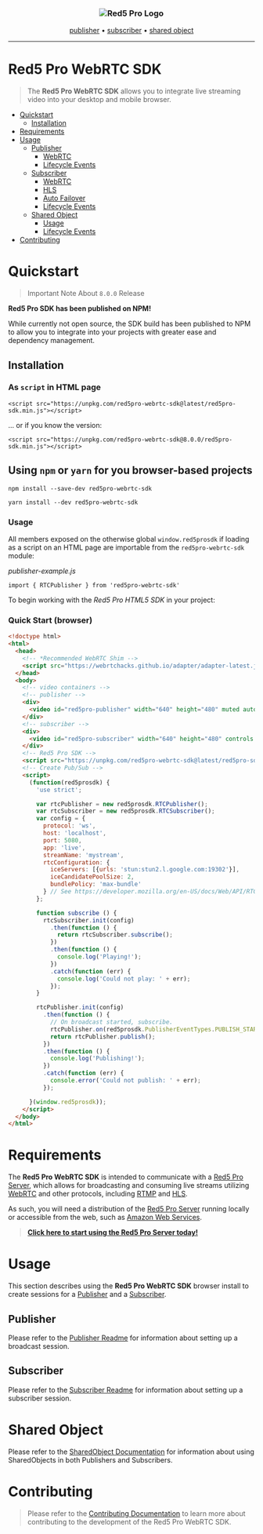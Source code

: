 <h3 align="center">
  <img src="assets/red5pro_logo.png" alt="Red5 Pro Logo" />
</h3>
<p align="center">
  <a href="PUBLISHER_README.md">publisher</a> &bull;
  <a href="SUBSCRIBER_README.md">subscriber</a> &bull;
  <a href="SHARED_OBJECT_README.md">shared object</a>
</p>

---

# Red5 Pro WebRTC SDK
> The **Red5 Pro WebRTC SDK** allows you to integrate live streaming video into your desktop and mobile browser.

* [Quickstart](#quickstart)
  * [Installation](#installation)
* [Requirements](#requirements)
* [Usage](#usage)
  * [Publisher](#publisher)
    * [WebRTC](PUBLISHER_README.md#webrtc)
    * [Lifecycle Events](PUBLISHER_README.md#lifecycle-events)
  * [Subscriber](#subscriber)
    * [WebRTC](SUBSCRIBER_README.md#webrtc)
    * [HLS](SUBSCRIBER_README.md#hls)
    * [Auto Failover](SUBSCRIBER_README.md#auto-failover-and-order)
    * [Lifecycle Events](SUBSCRIBER_README.md#lifecycle-events)
  * [Shared Object](#shared-object)
    * [Usage](SHARED_OBJECT_README.md#shared-object-usage)
    * [Lifecycle Events](SHARED_OBJECT_README.md#lifecycle-events-shared-object)
* [Contributing](#contributing)

# Quickstart

> Important Note About `8.0.0` Release

**Red5 Pro SDK has been published on NPM!**

While currently not open source, the SDK build has been published to NPM to allow you to integrate into your projects with greater ease and dependency management.

## Installation

### As `script` in HTML page

```
<script src="https://unpkg.com/red5pro-webrtc-sdk@latest/red5pro-sdk.min.js"></script>
```

... or if you know the version:

```
<script src="https://unpkg.com/red5pro-webrtc-sdk@8.0.0/red5pro-sdk.min.js"></script>
```

## Using `npm` or `yarn` for you browser-based projects

```
npm install --save-dev red5pro-webrtc-sdk
```

```
yarn install --dev red5pro-webrtc-sdk
```

### Usage

All members exposed on the otherwise global `window.red5prosdk` if loading as a script on an HTML page are importable from the `red5pro-webrtc-sdk` module:

_publisher-example.js_

```
import { RTCPublisher } from 'red5pro-webrtc-sdk'
```

To begin working with the *Red5 Pro HTML5 SDK* in your project:

### Quick Start (browser)
```html
<!doctype html>
<html>
  <head>
    <!-- *Recommended WebRTC Shim -->
    <script src="https://webrtchacks.github.io/adapter/adapter-latest.js"></script>
  </head>
  <body>
    <!-- video containers -->
    <!-- publisher -->
    <div>
      <video id="red5pro-publisher" width="640" height="480" muted autoplay></video>
    </div>
    <!-- subscriber -->
    <div>
      <video id="red5pro-subscriber" width="640" height="480" controls autoplay></video>
    </div>
    <!-- Red5 Pro SDK -->
    <script src="https://unpkg.com/red5pro-webrtc-sdk@latest/red5pro-sdk.min.js"></script>
    <!-- Create Pub/Sub -->
    <script>
      (function(red5prosdk) {
        'use strict';

        var rtcPublisher = new red5prosdk.RTCPublisher();
        var rtcSubscriber = new red5prosdk.RTCSubscriber();
        var config = {
          protocol: 'ws',
          host: 'localhost',
          port: 5080,
          app: 'live',
          streamName: 'mystream',
          rtcConfiguration: {
            iceServers: [{urls: 'stun:stun2.l.google.com:19302'}],
            iceCandidatePoolSize: 2,
            bundlePolicy: 'max-bundle'
          } // See https://developer.mozilla.org/en-US/docs/Web/API/RTCPeerConnection/RTCPeerConnection#RTCConfiguration_dictionary
        };

        function subscribe () {
          rtcSubscriber.init(config)
            .then(function () {
              return rtcSubscriber.subscribe();
            })
            .then(function () {
              console.log('Playing!');
            })
            .catch(function (err) {
              console.log('Could not play: ' + err);
            });
        }

        rtcPublisher.init(config)
          .then(function () {
            // On broadcast started, subscribe.
            rtcPublisher.on(red5prosdk.PublisherEventTypes.PUBLISH_START, subscribe);
            return rtcPublisher.publish();
          })
          .then(function () {
            console.log('Publishing!');
          })
          .catch(function (err) {
            console.error('Could not publish: ' + err);
          });

      }(window.red5prosdk));
    </script>
  </body>
</html>
```

# Requirements
The **Red5 Pro WebRTC SDK** is intended to communicate with a [Red5 Pro Server](https://www.red5pro.com/), which allows for broadcasting and consuming live streams utilizing [WebRTC](https://developer.mozilla.org/en-US/docs/Web/Guide/API/WebRTC) and other protocols, including [RTMP](https://en.wikipedia.org/wiki/Real_Time_Messaging_Protocol) and [HLS](https://en.wikipedia.org/wiki/HTTP_Live_Streaming).

As such, you will need a distribution of the [Red5 Pro Server](https://www.red5pro.com/) running locally or accessible from the web, such as [Amazon Web Services](https://www.red5pro.com/docs/server/awsinstall/).

> **[Click here to start using the Red5 Pro Server today!](https://account.red5pro.com/login)**

# Usage
This section describes using the **Red5 Pro WebRTC SDK** browser install to create sessions for a [Publisher](#publisher) and a [Subscriber](#subscriber).

## Publisher
Please refer to the [Publisher Readme](PUBLISHER_README.md) for information about setting up a broadcast session.

## Subscriber
Please refer to the [Subscriber Readme](SUBSCRIBER_README.md) for information about setting up a subscriber session.

# Shared Object
Please refer to the [SharedObject Documentation](SHARED_OBJECT_README.md) for information about using SharedObjects in both Publishers and Subscribers.

# Contributing
> Please refer to the [Contributing Documentation](CONTRIBUTING.md) to learn more about contributing to the development of the Red5 Pro WebRTC SDK.

